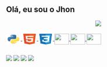 ## Olá, eu sou o Jhon

<div align="center">
  <a href="https://github.com/jhonxl"</a>
  <img height="180em" src="https://github-readme-stats.vercel.app/api/top-langs/?username=jhonxl&layout=compact&langs_count=7&theme=dark"/>

  </div>

<div style="display: inline_block"><br>
  <img align="center" alt="jhon-Python" height="30" width="40" src="https://raw.githubusercontent.com/devicons/devicon/master/icons/python/python-original.svg">
  <img align="center" height="30" width="40" src="https://raw.githubusercontent.com/devicons/devicon/master/icons/html5/html5-original.svg">
  <img align="center" height="30" width="40" src="https://raw.githubusercontent.com/devicons/devicon/master/icons/css3/css3-original.svg">
  <img align="center" height="30" width="40" src="https://cdn.jsdelivr.net/gh/devicons/devicon@latest/icons/bootstrap/bootstrap-original.svg" />
  <img align="center" height="30" width="40" src="https://cdn.jsdelivr.net/gh/devicons/devicon@latest/icons/c/c-original.svg" />
  <img align="center" height="30" width="40" src="https://cdn.jsdelivr.net/gh/devicons/devicon@latest/icons/javascript/javascript-original.svg" />
          
          
          
          
</div>

##

<div>
  <a href="https://youtube.com/channel/UCIvAQAkOSKrm2yhJ1LiFOLA" target="_blank"><img src="https://img.shields.io/badge/YouTube-FF0000?style=for-the-badge&logo=youtube&logoColor=white" target="_blank"></a>
  <a href="https://instagram.com/_jhonrr?igshid=YmMyMTA2M2Y=" target="_blank"><img src="https://img.shields.io/badge/-Instagram-%23E4405F?style=for-the-badge&logo=instagram&logoColor=white" target="_blank"></a>
  <a href="http://twitch.tv/jhonrrj" target="_blank"><img src="https://img.shields.io/badge/Twitch-9146FF?style=for-the-badge&logo=twitch&logoColor=white" target="_blank"></a>
  <a href="https://replit.com/@jhonxl" target="_blank"><img src="https://img.shields.io/badge/replit-667881?style=for-the-badge&logo=replit&logoColor=white" target="_blank"></a>
  
</div>
